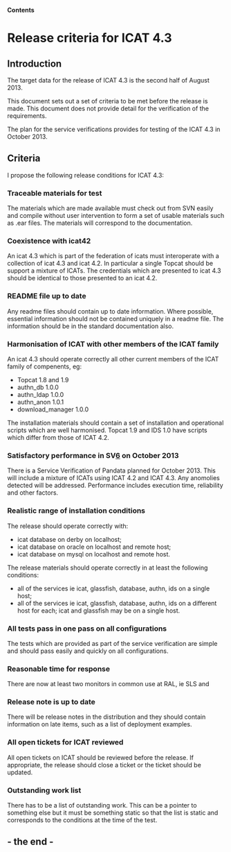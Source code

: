 **Contents**



# Release criteria for ICAT 4.3 #

## Introduction ##

The target data for the release of ICAT 4.3 is the second half of August 2013.

This document sets out a set of criteria to be met before the release is made.  This document does not provide detail for the verification of the requirements.

The plan for the service verifications provides for testing of the ICAT 4.3 in October 2013.

## Criteria ##

I propose the following release conditions for ICAT 4.3:

### Traceable materials for test ###

The materials which are made available must check out from SVN easily and compile without user intervention to form a set of usable materials such as .ear files.  The materials will correspond to the documentation.

### Coexistence with icat42 ###

An icat 4.3 which is part of the federation of icats must interoperate with a collection of icat 4.3 and icat 4.2.  In particular a single Topcat should be support a mixture of ICATs.  The credentials which are presented to icat 4.3 should be identical to those presented to an icat 4.2.

### README file up to date ###

Any readme files should contain up to date information.  Where possible, essential information should not be contained uniquely in a readme file.  The information should be in the standard documentation also.

### Harmonisation of ICAT with other members of the ICAT family ###

An icat 4.3 should operate correctly all other current members of the ICAT family of compenents, eg:

  * Topcat 1.8 and 1.9
  * authn\_db 1.0.0
  * authn\_ldap 1.0.0
  * authn\_anon 1.0.1
  * download\_manager 1.0.0

The installation materials should contain a set of installation and operational scripts which are well harmonised.  Topcat 1.9 and IDS 1.0 have scripts which differ from those of ICAT 4.2.

### Satisfactory performance in SV[6](6.md) on October 2013 ###

There is a Service Verification of Pandata planned for October 2013.  This will include a mixture of ICATs using ICAT 4.2 and ICAT 4.3.  Any anomolies detected will be addressed.  Performance includes execution time, reliability and other factors.

### Realistic range of installation conditions ###

The release should operate correctly with:

  * icat database on derby on localhost;
  * icat database on oracle on localhost and remote host;
  * icat database on mysql on localhost and remote host.

The release materials should operate correctly in at least the following conditions:

  * all of the services ie icat, glassfish, database, authn, ids on a single host;
  * all of the services ie icat, glassfish, database, authn, ids on a different host for each; icat and glassfish may be on a single host.

### All tests pass in one pass on all configurations ###

The tests which are provided as part of the service verification are simple and should pass easily and quickly on all configurations.

### Reasonable time for response ###

There are now at least two monitors in common use at RAL, ie SLS and

### Release note is up to date ###

There will be release notes in the distribution and they should contain information on late items, such as a list of deployment examples.

### All open tickets for ICAT reviewed ###

All open tickets on ICAT should be reviewed before the release.  If appropriate, the release should close a ticket or the ticket should be updated.

### Outstanding work list ###

There has to be a list of outstanding work. This can be a pointer to something else but it must be something static so that the list is static and corresponds to the conditions at the time of the test.

## - the end - ##